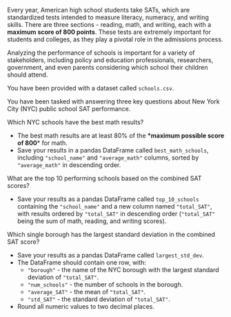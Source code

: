 Every year, American high school students take SATs, which are standardized tests intended to measure literacy, numeracy, and writing skills. There are three sections - reading, math, and writing, each with a **maximum score of 800 points**. These tests are extremely important for students and colleges, as they play a pivotal role in the admissions process.

Analyzing the performance of schools is important for a variety of stakeholders, including policy and education professionals, researchers, government, and even parents considering which school their children should attend. 

You have been provided with a dataset called `schools.csv`.

You have been tasked with answering three key questions about New York City (NYC) public school SAT performance.

<p>Which NYC schools have the best math results?  </p>

<ul><li>The best math results are at least 80% of the <strong>*maximum possible score of 800</strong>* for math.</li><li>Save your results in a pandas DataFrame called <code>best_math_schools</code>, including <code>"school_name"</code> and <code>"average_math"</code> columns, sorted by <code>"average_math"</code> in descending order.</li></ul>

<p>What are the top 10 performing schools based on the combined SAT scores? </p>

<ul><li>Save your results as a pandas DataFrame called <code>top_10_schools</code> containing the <code>"school_name"</code> and a new column named <code>"total_SAT"</code>, with results ordered by <code>"total_SAT"</code> in descending order (<code>"total_SAT"</code> being the sum of math, reading, and writing scores).</li></ul>

<p>Which single borough has the largest standard deviation in the combined SAT score?</p>

<ul><li>Save your results as a pandas DataFrame called <code>largest_std_dev</code>.</li><li>The DataFrame should contain one row, with:<ul><li><code>"borough"</code> - the name of the NYC borough with the largest standard deviation of <code>"total_SAT"</code>.</li><li><code>"num_schools"</code> - the number of schools in the borough.</li><li><code>"average_SAT"</code> - the mean of <code>"total_SAT"</code>.</li><li><code>"std_SAT"</code> - the standard deviation of <code>"total_SAT"</code>.</li></ul></li><li>Round all numeric values to two decimal places.</li></ul></div>